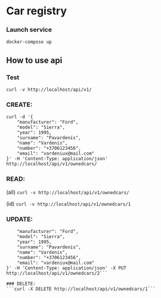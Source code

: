 # Car registry

### Launch service
```docker-compose up```

## How to use api

### Test
```curl -v http://localhost/api/v1/```

### CREATE:
```
curl -d '{
    "manufacturer": "Ford",
    "model": "Sierra",
    "year": 1995,
    "surname": "Pavardenis",
    "name": "Vardenis",
    "number": "+3706123456",
    "email": "vardeniux@mail.com"
}' -H 'Content-Type: application/json' http://localhost/api/v1/ownedcars/
```
### READ:
(all)
```curl -v http://localhost/api/v1/ownedcars/```

(id)
```curl -v http://localhost/api/v1/ownedcars/1```

### UPDATE:
```curl -d '{
    "manufacturer": "Ford",
    "model": "Sierra",
    "year": 1995,
    "surname": "Pavardenis",
    "name": "Vardenis",
    "number": "+3706123456",
    "email": "vardeniux@mail.com"
}' -H 'Content-Type: application/json' -X PUT http://localhost/api/v1/ownedcars/2```

### DELETE:
```curl -X DELETE http://localhost/api/v1/ownedcars/1```
